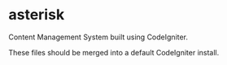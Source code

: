 asterisk
========

Content Management System built using CodeIgniter.

These files should be merged into a default CodeIgniter install.
